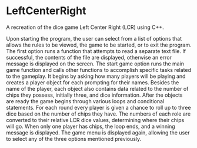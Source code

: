 # LeftCenterRight
A recreation of the dice game Left Center Right (LCR) using C++.

Upon starting the program, the user can select from a list of options that allows the rules to be viewed, the game to be started, or to exit the program. The first option runs a function that attempts to read a separate text file. If successful, the contents of the file are displayed, otherwise an error message is displayed on the screen. The start game option runs the main game function and calls other functions to accomplish specific tasks related to the gameplay. It begins by asking how many players will be playing and creates a player object for each prompting for their names. Besides the name of the player, each object also contains data related to the number of chips they possess, initially three, and dice information. After the objects are ready the game begins through various loops and conditional statements. For each round every player is given a chance to roll up to three dice based on the number of chips they have. The numbers of each role are converted to their relative LCR dice values, determining where their chips will go. When only one player has chips, the loop ends, and a winning message is displayed. The game menu is displayed again, allowing the user to select any of the three options mentioned previously.
